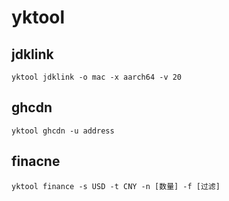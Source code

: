 # yktool

## jdklink

```shell
yktool jdklink -o mac -x aarch64 -v 20  
```

## ghcdn

```shell
yktool ghcdn -u address
```

## finacne

```shell
yktool finance -s USD -t CNY -n [数量] -f [过滤]
```
